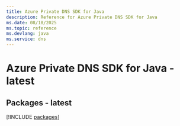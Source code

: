 ```yaml
---
title: Azure Private DNS SDK for Java
description: Reference for Azure Private DNS SDK for Java
ms.date: 08/18/2025
ms.topic: reference
ms.devlang: java
ms.service: dns
---
```

# Azure Private DNS SDK for Java - latest
## Packages - latest
[!INCLUDE [packages](private-dns-index.md)]